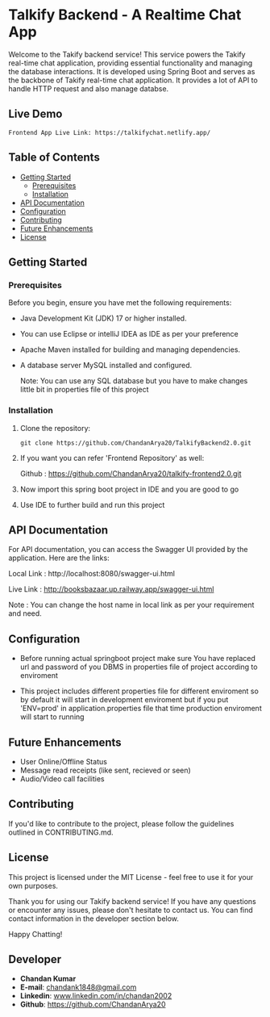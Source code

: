 # Talkify Backend - A Realtime Chat App

Welcome to the Takify backend service! This service powers the Takify real-time chat application, providing essential functionality and managing the database interactions.
It is developed using Spring Boot and serves as the backbone of Takify real-time chat application.
It provides a lot of API to handle HTTP request and also manage databse.

## Live Demo

    Frontend App Live Link: https://talkifychat.netlify.app/

## Table of Contents

- [Getting Started](#getting-started)
  - [Prerequisites](#prerequisites)
  - [Installation](#installation)
- [API Documentation](#api-documentation)
- [Configuration](#configuration)
- [Contributing](#contributing)
- [Future Enhancements](#future-enhancements)
- [License](#license)

## Getting Started

### Prerequisites

Before you begin, ensure you have met the following requirements:

- Java Development Kit (JDK) 17 or higher installed.
- You can use Eclipse or intelliJ IDEA as IDE as per your preference
- Apache Maven installed for building and managing dependencies.
- A database server MySQL installed and configured.
  
  Note: You can use any SQL database but you have to make changes little bit in properties file of this project


### Installation

1. Clone the repository:

   ```shell
   git clone https://github.com/ChandanArya20/TalkifyBackend2.0.git
   ```
   
2. If you want you can refer 'Frontend Repository' as well:
  
   Github : https://github.com/ChandanArya20/talkify-frontend2.0.git
   
4. Now import this spring boot project in IDE and you are good to go
   
5. Use IDE to further build and run this project

## API Documentation
For API documentation, you can access the Swagger UI provided by the application. Here are the links:

Local Link : http://localhost:8080/swagger-ui.html

Live Link : http://booksbazaar.up.railway.app/swagger-ui.html

Note : You can change the host name in local link as per your requirement and need.

## Configuration

- Before running actual springboot project make sure You have replaced url and password of you DBMS in properties file of project according to enviroment

- This project includes different properties file for different enviroment so by default it will start in development enviroment but if you put 'ENV=prod' in application.properties file that time production enviroment will start to running

## Future Enhancements
- User Online/Offline Status
- Message read receipts (like sent, recieved or seen) 
- Audio/Video call facilities

## Contributing
If you'd like to contribute to the project, please follow the guidelines outlined in CONTRIBUTING.md.

## License
This project is licensed under the MIT License - feel free to use it for your own purposes.

Thank you for using our Takify backend service! If you have any questions or encounter any issues, please don't hesitate to contact us. You can find contact information in the developer section below.

Happy Chatting!

## Developer 
- **Chandan Kumar**
- **E-mail**: chandank1848@gmail.com
- **Linkedin**: www.linkedin.com/in/chandan2002
- **Github**: https://github.com/ChandanArya20
